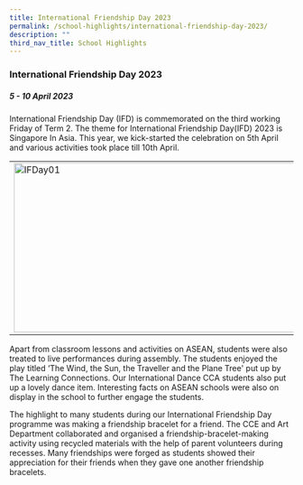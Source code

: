 ```yaml
---
title: International Friendship Day 2023
permalink: /school-highlights/international-friendship-day-2023/
description: ""
third_nav_title: School Highlights
---
```

### International Friendship Day 2023

##### 5 - 10 April 2023

International Friendship Day (IFD) is commemorated on the third working Friday of Term 2. The theme for International Friendship Day(IFD) 2023 is Singapore In Asia. This year, we kick-started the celebration on 5th April and various activities took place till 10th April.  

<table>
<tbody><tr>
		<td><img alt="IFDay01" src="/images/IFD 2023/IFDay01.jpeg" style="width:500px;height:300px;"> </td>
		<td><img alt="IFDay02" src="/images/IFD 2023/IFDay02.jpeg" style="width:500px;height:300px;"> </td>
</tr></tbody></table>	

Apart from classroom lessons and activities on ASEAN, students were also treated to live performances during assembly. The students enjoyed the play titled ‘The Wind, the Sun, the Traveller and the Plane Tree' put up by The Learning Connections.  Our International Dance CCA students also put up a lovely dance item. Interesting facts on ASEAN schools were also on display in the school to further engage the students.

The highlight to many students during our International Friendship Day programme was making a friendship bracelet for a friend. The CCE and Art Department collaborated and organised a friendship-bracelet-making activity using recycled materials with the help of parent volunteers during recesses. Many friendships were forged as students showed their appreciation for their friends when they gave one another friendship bracelets.
